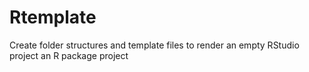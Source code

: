 # Rtemplate
Create folder structures and template files to render an empty RStudio project an R package project
